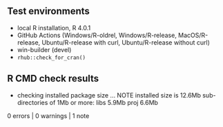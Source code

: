 ## Test environments
* local R installation, R 4.0.1
* GitHub Actions (Windows/R-oldrel, Windows/R-release, MacOS/R-release,
  Ubuntu/R-release with curl, Ubuntu/R-release without curl)
* win-builder (devel)
* `rhub::check_for_cran()`

## R CMD check results

* checking installed package size ... NOTE
    installed size is 12.6Mb
    sub-directories of 1Mb or more:
      libs   5.9Mb
      proj   6.6Mb

0 errors | 0 warnings | 1 note
